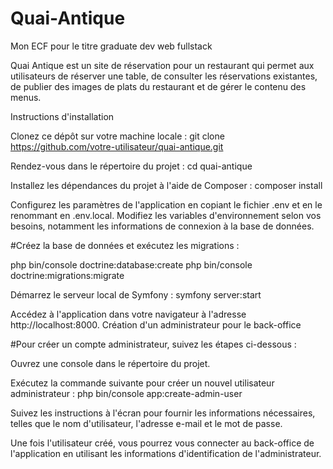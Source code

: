 # Quai-Antique
Mon ECF pour le titre graduate dev web fullstack

Quai Antique est un site de réservation pour un restaurant qui permet aux utilisateurs de réserver une table, de consulter les réservations existantes, de publier des images de plats du restaurant et de gérer le contenu des menus.

Instructions d'installation

Clonez ce dépôt sur votre machine locale : git clone https://github.com/votre-utilisateur/quai-antique.git

Rendez-vous dans le répertoire du projet : cd quai-antique

Installez les dépendances du projet à l'aide de Composer : composer install

Configurez les paramètres de l'application en copiant le fichier .env et en le renommant en .env.local. Modifiez les variables d'environnement selon vos besoins, notamment les informations de connexion à la base de données.

#Créez la base de données et exécutez les migrations :

php bin/console doctrine:database:create php bin/console doctrine:migrations:migrate

Démarrez le serveur local de Symfony :
symfony server:start

Accédez à l'application dans votre navigateur à l'adresse http://localhost:8000.
Création d'un administrateur pour le back-office

#Pour créer un compte administrateur, suivez les étapes ci-dessous :

Ouvrez une console dans le répertoire du projet.

Exécutez la commande suivante pour créer un nouvel utilisateur administrateur : php bin/console app:create-admin-user

Suivez les instructions à l'écran pour fournir les informations nécessaires, telles que le nom d'utilisateur, l'adresse e-mail et le mot de passe.

Une fois l'utilisateur créé, vous pourrez vous connecter au back-office de l'application en utilisant les informations d'identification de l'administrateur.
